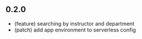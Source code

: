## 0.2.0
* (feature) searching by instructor and department
* (patch) add app environment to serverless config